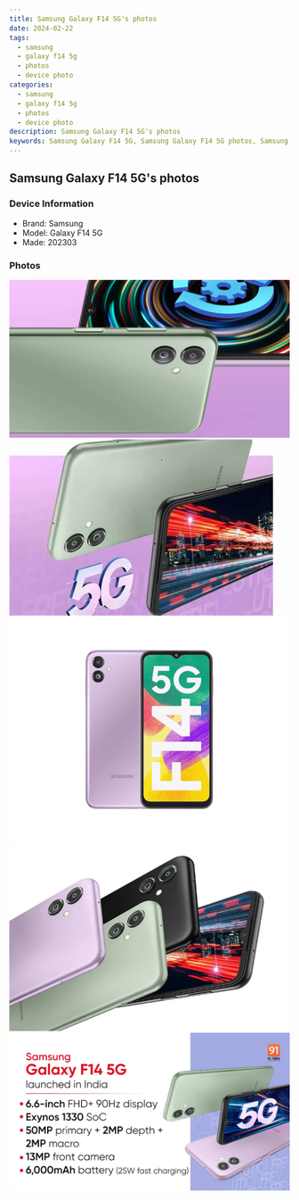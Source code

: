 ```yaml
---
title: Samsung Galaxy F14 5G's photos
date: 2024-02-22
tags: 
  - samsung
  - galaxy f14 5g
  - photos
  - device photo
categories: 
  - samsung
  - galaxy f14 5g
  - photos
  - device photo
description: Samsung Galaxy F14 5G's photos
keywords: Samsung Galaxy F14 5G, Samsung Galaxy F14 5G photos, Samsung Galaxy F14 5G device photo
---
```


## Samsung Galaxy F14 5G's photos

### Device Information

- Brand: Samsung
- Model: Galaxy F14 5G
- Made: 202303

### Photos

![/images/best-assets/devices/samsung/samsung-galaxy-f14-5g/1.jpg](/images/best-assets/devices/samsung/samsung-galaxy-f14-5g/1.jpg)
![/images/best-assets/devices/samsung/samsung-galaxy-f14-5g/2.jpg](/images/best-assets/devices/samsung/samsung-galaxy-f14-5g/2.jpg)
![/images/best-assets/devices/samsung/samsung-galaxy-f14-5g/3.jpg](/images/best-assets/devices/samsung/samsung-galaxy-f14-5g/3.jpg)
![/images/best-assets/devices/samsung/samsung-galaxy-f14-5g/4.jpg](/images/best-assets/devices/samsung/samsung-galaxy-f14-5g/4.jpg)
![/images/best-assets/devices/samsung/samsung-galaxy-f14-5g/5.jpg](/images/best-assets/devices/samsung/samsung-galaxy-f14-5g/5.jpg)
